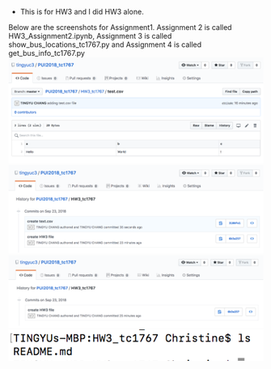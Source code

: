 * This is for HW3 and I did HW3 alone.

Below are the screenshots for Assignment1.
Assignment 2 is called HW3_Assignment2.ipynb, Assignment 3 is called show_bus_locations_tc1767.py and Assignment 4 is called get_bus_info_tc1767.py
![Alt text](test.png)
![Alt text](history-before.png)
![Alt text](history-after.png)
![Alt text](ls.png)
